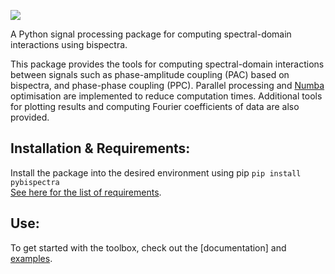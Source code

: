 ![](https://github.com/tsbinns/tsbinns.github.io/blob/master/assets/pybispectra/logo.gif)

A Python signal processing package for computing spectral-domain interactions using bispectra.

This package provides the tools for computing spectral-domain interactions between signals such as phase-amplitude coupling (PAC) based on bispectra, and phase-phase coupling (PPC). Parallel processing and [Numba](https://numba.pydata.org/) optimisation are implemented to reduce computation times. Additional tools for plotting results and computing Fourier coefficients of data are also provided.

## Installation & Requirements:
Install the package into the desired environment using pip `pip install pybispectra`<br/>
[See here for the list of requirements](requirements.txt).

## Use:
To get started with the toolbox, check out the [documentation] and [examples](https://github.com/braindatalab/pybispectra/tree/main/examples).
